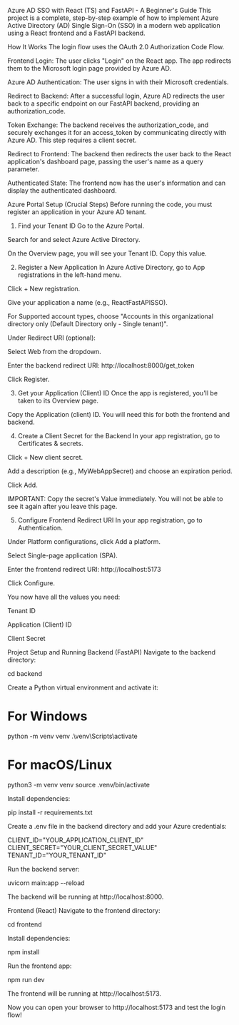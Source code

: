 Azure AD SSO with React (TS) and FastAPI - A Beginner's Guide
This project is a complete, step-by-step example of how to implement Azure Active Directory (AD) Single Sign-On (SSO) in a modern web application using a React frontend and a FastAPI backend.

How It Works
The login flow uses the OAuth 2.0 Authorization Code Flow.

Frontend Login: The user clicks "Login" on the React app. The app redirects them to the Microsoft login page provided by Azure AD.

Azure AD Authentication: The user signs in with their Microsoft credentials.

Redirect to Backend: After a successful login, Azure AD redirects the user back to a specific endpoint on our FastAPI backend, providing an authorization_code.

Token Exchange: The backend receives the authorization_code, and securely exchanges it for an access_token by communicating directly with Azure AD. This step requires a client secret.

Redirect to Frontend: The backend then redirects the user back to the React application's dashboard page, passing the user's name as a query parameter.

Authenticated State: The frontend now has the user's information and can display the authenticated dashboard.

Azure Portal Setup (Crucial Steps)
Before running the code, you must register an application in your Azure AD tenant.

1. Find your Tenant ID
Go to the Azure Portal.

Search for and select Azure Active Directory.

On the Overview page, you will see your Tenant ID. Copy this value.

2. Register a New Application
In Azure Active Directory, go to App registrations in the left-hand menu.

Click + New registration.

Give your application a name (e.g., ReactFastAPISSO).

For Supported account types, choose "Accounts in this organizational directory only (Default Directory only - Single tenant)".

Under Redirect URI (optional):

Select Web from the dropdown.

Enter the backend redirect URI: http://localhost:8000/get_token

Click Register.

3. Get your Application (Client) ID
Once the app is registered, you'll be taken to its Overview page.

Copy the Application (client) ID. You will need this for both the frontend and backend.

4. Create a Client Secret for the Backend
In your app registration, go to Certificates & secrets.

Click + New client secret.

Add a description (e.g., MyWebAppSecret) and choose an expiration period.

Click Add.

IMPORTANT: Copy the secret's Value immediately. You will not be able to see it again after you leave this page.

5. Configure Frontend Redirect URI
In your app registration, go to Authentication.

Under Platform configurations, click Add a platform.

Select Single-page application (SPA).

Enter the frontend redirect URI: http://localhost:5173

Click Configure.

You now have all the values you need:

Tenant ID

Application (Client) ID

Client Secret

Project Setup and Running
Backend (FastAPI)
Navigate to the backend directory:

cd backend

Create a Python virtual environment and activate it:

# For Windows
python -m venv venv
.\venv\Scripts\activate

# For macOS/Linux
python3 -m venv venv
source .venv/bin/activate

Install dependencies:

pip install -r requirements.txt

Create a .env file in the backend directory and add your Azure credentials:

CLIENT_ID="YOUR_APPLICATION_CLIENT_ID"
CLIENT_SECRET="YOUR_CLIENT_SECRET_VALUE"
TENANT_ID="YOUR_TENANT_ID"

Run the backend server:

uvicorn main:app --reload

The backend will be running at http://localhost:8000.

Frontend (React)
Navigate to the frontend directory:

cd frontend

Install dependencies:

npm install



Run the frontend app:

npm run dev

The frontend will be running at http://localhost:5173.

Now you can open your browser to http://localhost:5173 and test the login flow!